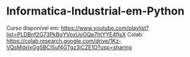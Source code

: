 # Informatica-Industrial-em-Python
Curso disponível em: https://www.youtube.com/playlist?list=PLDBnf2G73PkBqYVoxUoGQe7htYYE4fIsX  Colab: https://colab.research.google.com/drive/1Kz-VQsMdxIxGgSBCI5uf4GTgz3iCZE1O?usp=sharing
